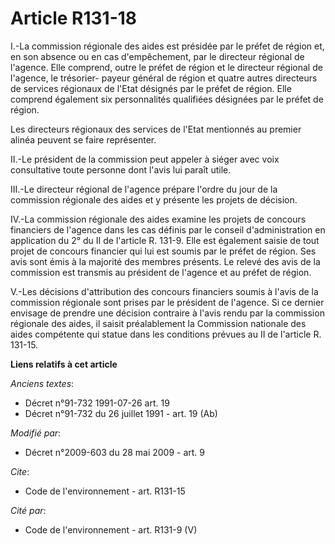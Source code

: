 # Article R131-18

I.-La commission régionale des aides est présidée par le préfet de région et, en son absence ou en cas d'empêchement, par le
directeur régional de l'agence. Elle comprend, outre le préfet de région et le directeur régional de l'agence, le trésorier-
payeur général de région et quatre autres directeurs de services régionaux de l'Etat désignés par le préfet de région. Elle
comprend également six personnalités qualifiées désignées par le préfet de région. 

Les directeurs régionaux des services de l'Etat mentionnés au premier alinéa peuvent se faire représenter. 

II.-Le président de la commission peut appeler à siéger avec voix consultative toute personne dont l'avis lui paraît utile. 

III.-Le directeur régional de l'agence prépare l'ordre du jour de la commission régionale des aides et y présente les projets
de décision. 

IV.-La commission régionale des aides examine les projets de concours financiers de l'agence dans les cas définis par le
conseil d'administration en application du 2° du II de l'article R. 131-9. Elle est également saisie de tout projet de
concours financier qui lui est soumis par le préfet de région. Ses avis sont émis à la majorité des membres présents. Le
relevé des avis de la commission est transmis au président de l'agence et au préfet de région.

V.-Les décisions d'attribution des concours financiers soumis à l'avis de la commission régionale sont prises par le
président de l'agence. Si ce dernier envisage de prendre une décision contraire à l'avis rendu par la commission régionale
des aides, il saisit préalablement la Commission nationale des aides compétente qui statue dans les conditions prévues au II
de l'article R. 131-15.

**Liens relatifs à cet article**

_Anciens textes_:

  - Décret n°91-732 1991-07-26 art. 19
  - Décret n°91-732 du 26 juillet 1991 - art. 19 (Ab)

_Modifié par_:

  - Décret n°2009-603 du 28 mai 2009 - art. 9

_Cite_:

  - Code de l'environnement - art. R131-15

_Cité par_:

  - Code de l'environnement - art. R131-9 (V)
